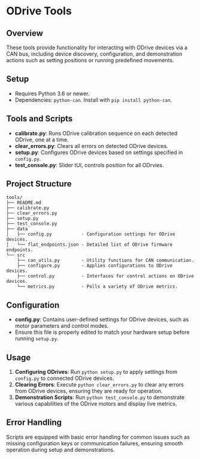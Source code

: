 # ODrive Tools

## Overview
These tools provide functionality for interacting with ODrive devices via a CAN bus, including device discovery, configuration, and demonstration actions such as setting positions or running predefined movements.

## Setup
- Requires Python 3.6 or newer.
- Dependencies: `python-can`. Install with `pip install python-can`.

## Tools and Scripts
- **calibrate.py**: Runs ODrive calibration sequence on each detected ODrive, one at a time.
- **clear_errors.py**: Clears all errors on detected ODrive devices.
- **setup.py**: Configures ODrive devices based on settings specified in `config.py`.
- **test_console.py**: Slider tUI, controls position for all ODrvies.

## Project Structure
```plaintext
tools/
├── README.md
├── calibrate.py
├── clear_errors.py
├── setup.py
├── test_console.py
├── data
│   ├── config.py           - Configuration settings for ODrive devices.
│   └── flat_endpoints.json - Detailed list of ODrive firmware endpoints.
└── src
    ├── can_utils.py        - Utility functions for CAN communication.
    ├── configure.py        - Applies configurations to ODrive devices.
    ├── control.py          - Interfaces for control actions on ODrive devices.
    └── metrics.py          - Polls a variety of ODrive metrics.    
```

## Configuration
- **config.py**: Contains user-defined settings for ODrive devices, such as motor parameters and control modes.
- Ensure this file is properly edited to match your hardware setup before running `setup.py`.

## Usage
1. **Configuring ODrives**: Run `python setup.py` to apply settings from `config.py` to connected ODrive devices.
2. **Clearing Errors**: Execute `python clear_errors.py` to clear any errors from ODrive devices, ensuring they are ready for operation.
3. **Demonstration Scripts**: Run `python test_console.py` to demonstrate various capabilities of the ODrive motors and display live metrics.

## Error Handling
Scripts are equipped with basic error handling for common issues such as missing configuration keys or communication failures, ensuring smooth operation during setup and demonstrations.